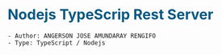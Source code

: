 <h1 style="color:#075982;font-weight:bold"> Nodejs TypeScrip Rest Server </h1>

```
- Author: ANGERSON JOSE AMUNDARAY RENGIFO
- Type: TypeScript / Nodejs
```
#